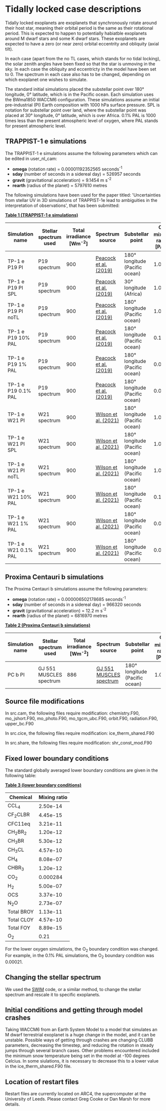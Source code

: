 # Tidally locked case descriptions

Tidally locked exoplanets are exoplanets that synchronously rotate around their host star, meaning their orbital period is the same as their rotational period. This is expected to happen to potentially habiatble exoplanets around M dwarf stars and some K dwarf stars. These exoplanets are expected to have a zero (or near zero) orbital eccentrity and obliquity (axial tilt).

In each case (apart from the no TL cases, which stands for no tidal locking), the solar zenith angles have been fixed so that the star is unmoving in the sky. In each case the obliquity and eccentricty in the model have been set to 0. The spectrum in each case also has to be changed, depending on which exoplanet one wishes to simulate.

The standard initial simulations placed the substellar point over 180&deg;  longitude,  0&deg;  latitude, which is in the Pacific ocean. Each simulation uses the BWma1850 WACCM6 configuration. These simulations assume an initial pre-industrial (PI) Earth composition with 1000 hPa surface pressure. SPL is notation for substellar point over land, where the substellar point was placed at 30&deg;  longitude,  0&deg;  latitude, which is over Africa. 0.1% PAL is 1000 times less than the present atmospheric level of oxygen, where PAL stands for present atmospheric level.
 
## TRAPPIST-1 e simulations

The TRAPPIST-1 e simulations assume the following parameters which can be edited in user_nl_cam:

* **omega** (rotation rate) = 0.00001192352565 seconds<sup>-1</sup>
* **sday** (number of seconds in a sidereal day) = 526957 seconds
* **gravit** (gravitational acceleration) = 9.1454 m s<sup>-2</sup>
* **rearth** (radius of the planet) = 5797610 metres

The following simulations have been used for the paper titled: 'Uncertainties from stellar UV in 3D simulations of TRAPPIST-1e lead to ambiguities in the interpretation of observations', that has been submitted:

<ins>**Table 1 (TRAPPIST-1 e simulations)**</ins>

| Simulation name | Stellar spectrum used   | Total irradiance [Wm<sup>-2</sup>] | Spectrum source | Substellar point                    | O<sub>2</sub> mixing ratio [PAL] |
| --------------- | ----------------------- | ---------------------------------- | --------------- | ------------------------------------ | ---------|
| TP-1 e P19 PI       | P19 spectrum | 900  | [Peacock et al. (2019)](https://archive.stsci.edu/hlsp/hazmat) | 180&deg;  longitude (Pacific ocean) | 1.000 |
| TP-1 e P19 PI SPL       | P19 spectrum | 900  | [Peacock et al. (2019)](https://archive.stsci.edu/hlsp/hazmat) | 30&deg;  longitude (Africa) |  1.000 |
| TP-1 e P19 PI noTL       | P19 spectrum | 900  | [Peacock et al. (2019)](https://archive.stsci.edu/hlsp/hazmat) | 180&deg;  longitude (Pacific ocean) | 1.000 |
| TP-1 e P19 10% PAL     | P19 spectrum | 900  | [Peacock et al. (2019)](https://archive.stsci.edu/hlsp/hazmat) | 180&deg;  longitude (Pacific ocean) | 0.100 |
| TP-1 e P19 1% PAL    | P19 spectrum | 900  | [Peacock et al. (2019)](https://archive.stsci.edu/hlsp/hazmat) | 180&deg;  longitude (Pacific ocean) | 0.010 |
| TP-1 e P19 0.1% PAL       | P19 spectrum | 900  | [Peacock et al. (2019)](https://archive.stsci.edu/hlsp/hazmat) | 180&deg;  longitude (Pacific ocean) | 0.001 |
| TP-1 e W21 PI       | W21 spectrum | 900  | [Wilson et al. (2021)](https://zenodo.org/record/4556130#.Y_82yezP39E) | 180&deg;  longitude (Pacific ocean) | 1.000 |
| TP-1 e W21 PI SPL       | W21 spectrum | 900  | [Wilson et al. (2021)](https://zenodo.org/record/4556130#.Y_82yezP39E) | 180&deg;  longitude (Pacific ocean) | 1.000 |
| TP-1 e W21 PI noTL  | W21 spectrum | 900  | [Wilson et al. (2021)](https://zenodo.org/record/4556130#.Y_82yezP39E) | 180&deg;  longitude (Pacific ocean) | 1.000 |
| TP-1 e W21 10% PAL  | W21 spectrum | 900  | [Wilson et al. (2021)](https://zenodo.org/record/4556130#.Y_82yezP39E) | 180&deg;  longitude (Pacific ocean) | 0.100 |
| TP-1 e W21 1% PAL | W21 spectrum | 900  | [Wilson et al. (2021)](https://zenodo.org/record/4556130#.Y_82yezP39E) | 180&deg;  longitude (Pacific ocean) | 0.010 |
| TP-1 e W21 0.1% PAL  | W21 spectrum | 900  | [Wilson et al. (2021)](https://zenodo.org/record/4556130#.Y_82yezP39E) | 180&deg;  longitude (Pacific ocean) | 0.001 |


## Proxima Centauri b simulations

The Proxima Centauri b simulations assume the following parameters:

* **omega** (rotation rate) = 0.000006502178685 seconds<sup>-1</sup>
* **sday** (number of seconds in a sidereal day) = 966320 seconds
* **gravit** (gravitational acceleration) = 12.2 m s<sup>-2</sup>
* **rearth** (radius of the planet) = 6816970 metres

<ins>**Table 2 (Proxima Centauri b simulations)**</ins>

| Simulation name | Stellar spectrum used   | Total irradiance [Wm<sup>-2</sup>] | Spectrum source | Substellar point  | O<sub>2</sub> mixing ratio [PAL] |
| --------------- | ----------------------- | ---------------------------------- | --------------- | ------------------------------------ | ---------|
| PC b PI       | GJ 551 MUSCLES spectrum | 886  | [GJ 551 MUSCLES spectrum](https://archive.stsci.edu/prepds/muscles/) | 180&deg;  longitude (Pacific ocean) | 1.000 |


## Source file modifications

In src.cam, the following files require modification:
chemistry.F90, mo_jshort.F90, mo_photo.F90, mo_tgcm_ubc.F90, orbit.F90, radiation.F90,  upper_bc.F90

In src.cice, the following files require modification:
ice_therm_shared.F90

In src.share, the following files require modification:
shr_const_mod.F90

## Fixed lower boundary conditions

The standard globally averaged lower boundary conditions are given in the following table:

<ins>**Table 3 (lower boundary conditions)**</ins>

| Chemical | Mixing ratio |
| -------- | ------------ |
| CCL<sub>4</sub> | 2.50e-14 |
| CF<sub>2</sub>CLBR | 4.45e-15 |
| CFC11eq | 3.21e-11 |
| CH<sub>2</sub>BR<sub>2</sub> | 1.20e-12 |
| CH<sub>3</sub>BR | 5.30e-12 |
| CH<sub>3</sub>CL | 4.57e-10 |
| CH<sub>4</sub> | 8.08e-07 |
| CHBR<sub>3</sub> | 1.20e-12 |
| CO<sub>2</sub> | 0.000284 |
| H<sub>2</sub> | 5.00e-07 |
| OCS | 3.37e-10 |
| N<sub>2</sub>O | 2.73e-07 |
| Total BROY | 1.13e-11 |
| Total CLOY | 4.57e-10 |
| Total FOY | 8.89e-15 |
| O<sub>2</sub> | 0.21 |

For the lower oxygen simulations, the O<sub>2</sub> boundary condition was changed. For example, in the 0.1% PAL simulations, the O<sub>2</sub> boundary condition was 0.00021.

## Changing the stellar spectrum

We used the [SWIM](https://github.com/jack-eddy-symposium/exoplanetary-impact/tree/main/SWIM) code, or a similar method, to change the stellar spectrum and rescale it to specific exoplanets.

## Initial conditions and getting through model crashes

Taking WACCM6 from an Earth System Model to a model that simulates an M dwarf terrestrial exoplanet is a huge change in the model, and it can be unstable. Possible ways of getting through crashes are changing CLUBB parameters, decreasing the timestep, and reducing the rotation in steady jumps through several branch cases. Other problems encountered included the minimum snow temperature being set in the model at -100 degrees Celcius. In some siulations, it is necessary to decrease this to a lower value in the ice_therm_shared.F90 file.

## Location of restart files

Restart files are currently located on ARC4, the supercomputer at the University of Leeds. Please contact Greg Cooke or Dan Marsh for more details.
